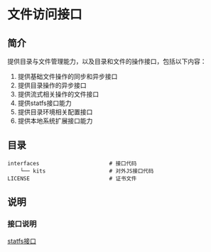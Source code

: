 # 文件访问接口

## 简介



提供目录与文件管理能力，以及目录和文件的操作接口，包括以下内容：

1. 提供基础文件操作的同步和异步接口
2. 提供目录操作的异步接口
3. 提供流式相关操作的文件接口
4. 提供statfs接口能力
5. 提供目录环境相关配置接口
6. 提供本地系统扩展接口能力

## 目录

```
interfaces                      # 接口代码
    └── kits                    # 对外JS接口代码
LICENSE                         # 证书文件
```

## 说明

### 接口说明

[statfs接口](https://gitee.com/openharmony/docs/tree/master/zh-cn/application-dev/reference/apis/js-apis-statfs.md)
